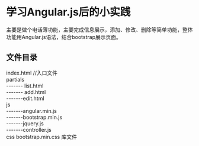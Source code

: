 学习Angular.js后的小实践
==========================
   主要是做个电话薄功能，主要完成信息展示，添加、修改、删除等简单功能，整体功能用Angular.js语法，结合bootstrap展示页面。

文件目录
-------------------------
  index.html    //入口文件  
  partials  
    \-\-\-\-\-\-\- list.html  
    \-\-\-\-\-\-\- add.html  
     \-\-\-\-\-\-\-edit.html  
   js  
   \-\-\-\-\-\-\-angular.min.js  
   \-\-\-\-\-\-\-bootstrap.min.js  
   \-\-\-\-\-\-\-jquery.js  
   \-\-\-\-\-\-\-controller.js  
   css
       bootstrap.min.css 库文件